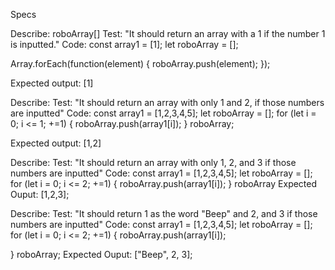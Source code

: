 Specs

Describe: roboArray[]
Test: "It should return an array with a 1 if the number 1 is inputted."
Code: 
const array1 = [1];
let roboArray = [];

Array.forEach(function(element) {
 roboArray.push(element); 
});

Expected output: [1]


Describe:
Test: "It should return an array with only 1 and 2, if those numbers are inputted"
Code: 
const array1 = [1,2,3,4,5];
let roboArray = [];
for (let i = 0; i <= 1; +=1) {
  roboArray.push(array1[i]);
}
roboArray;

Expected output: [1,2]

Describe:
Test: "It should return an array with only 1, 2, and 3 if those numbers are inputted"
Code:
const array1 = [1,2,3,4,5];
let roboArray = [];
for (let i = 0; i <= 2; +=1) {
  roboArray.push(array1[i]);
}
roboArray
Expected Ouput: [1,2,3];

Describe:
Test: "It should return 1 as the word "Beep" and 2, and 3 if those numbers are inputted"
Code:
const array1 = [1,2,3,4,5];
let roboArray = [];
for (let i = 0; i <= 2; +=1) {
  roboArray.push(array1[i]);

}
roboArray;
Expected Ouput: ["Beep", 2, 3];

